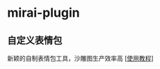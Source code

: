 # mirai-plugin
## 自定义表情包
新颖的自制表情包工具，沙雕图生产效率高 \[[使用教程](https://github.com/fz6m/mirai-plugin/tree/master/guide/MiImage)\]